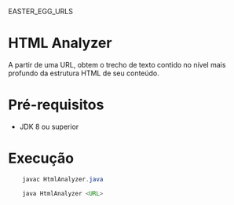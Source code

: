 EASTER_EGG_URLS

# HTML Analyzer

A partir de uma URL, obtem o trecho de texto contido no nível mais 
profundo da estrutura HTML de seu conteúdo.


# Pré-requisitos

- JDK 8 ou superior

# Execução

```java 
    javac HtmlAnalyzer.java
```

```java 
    java HtmlAnalyzer <URL>
```

